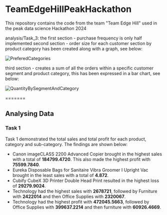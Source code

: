 # TeamEdgeHillPeakHackathon
This repository contains the code from the team "Team Edge Hill" used in the peak data science Hackathon 2024

analysis/Task_3:
the first section - purchase frequency is only half implemented
second section - order size for each customer section by product category has been created along with a graph, see below:

![PreferedCategories](https://github.com/Hazinex/TeamEdgeHillPeakHackathon/assets/91896453/14f24a77-f612-4368-b579-10f279fcf84d)

third section - creates a sum of all the orders within a specific customer segment and product category, this has been expressed in a bar chart, see below:

![QuantityBySegmentAndCategory](https://github.com/Hazinex/TeamEdgeHillPeakHackathon/assets/91896453/6f5e13a3-2894-4d1f-a79a-568e81d6aeb0)

=======

## Analysing Data

### Task 1
Task 1 demonstrated the total sales and total profit for each product, category and sub-category. The findings are shown below:

- Canon imageCLASS 2200 Advanced Copier brought in the highest sales with a total of **184799.4720**. This also made the highest profit with **75599.7840**.
- Eureka Disposable Bags for Sanitaire Vibra Groomer I Upright Vac brought in the least sales with a total of **4.872**.
- Cubify CubeX 3D Printer Double Head Print resulted in the highest loss of **29279.9024**.
- Technology had the highest sales with **2678721**, followed by Furniture with **2422014** and then Office Supplies with **2320067**.
- Technology had the highest profit with **472045.5663**, followed by Office Supplies with **399637.2214** and then furniture with **60926.4669**.
